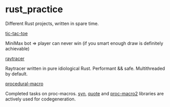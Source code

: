 # rust_practice
Different Rust projects, written in spare time.

[tic-tac-toe](./tic-tac-toe)

MiniMax bot => player can never win (if you smart enough draw is definitely achievable)

[raytracer](./raytracer)

Raytracer written in pure idiological Rust. Performant && safe. Multithreaded by default.

[procedural-macro](./procedural-macro)

Сompleted tasks on proc-macros. [syn](https://github.com/dtolnay/syn), [quote](https://github.com/dtolnay/quote) and [proc-macro2](https://github.com/dtolnay/proc-macro2) libraries are actively used for codegeneration.
